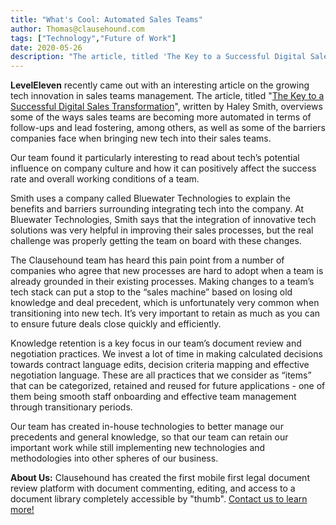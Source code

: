 ```yaml
---
title: "What's Cool: Automated Sales Teams"
author: Thomas@clausehound.com
tags: ["Technology","Future of Work"]
date: 2020-05-26
description: "The article, titled 'The Key to a Successful Digital Sales Transformation', written by Haley Smith, overviews some of the ways sales teams are becoming more automated in terms of follow-ups and lead fostering, among others, as well as some of the barriers companies face when bringing new tech into their sales teams."
---
```


**LevelEleven** recently came out with an interesting article on the growing tech innovation in sales teams management. The article, titled "<a href="https://leveleleven.com/2019/08/digital-sales-transformation/?utm_source=hs_email&utm_medium=email&utm_content=2&_hsenc=p2ANqtz-_aAU0OQiJ194BzbEzqDA9qX1BlUylaBDqAbXCD3Ivx4fYkTDuObQZwO-cWiXNdnt8kJ2DB1hEmapdYjq-0cuGOjSBujg&_hsmi=2" target="_blank">The Key to a Successful Digital Sales Transformation</a>", written by Haley Smith, overviews some of the ways sales teams are becoming more automated in terms of follow-ups and lead fostering, among others, as well as some of the barriers companies face when bringing new tech into their sales teams.

Our team found it particularly interesting to read about tech’s potential influence on company culture and how it can positively affect the success rate and overall working conditions of a team.

Smith uses a company called Bluewater Technologies to explain the benefits and barriers surrounding integrating tech into the company. At Bluewater Technologies, Smith says that the integration of innovative tech solutions was very helpful in improving their sales processes, but the real challenge was properly getting the team on board with these changes. 

The Clausehound team has heard this pain point from a number of companies who agree that new processes are hard to adopt when a team is already grounded in their existing processes. Making changes to a team’s tech stack can put a stop to the “sales machine” based on losing old knowledge and deal precedent, which is unfortunately very common when transitioning into new tech. It’s very important to retain as much as you can to ensure future deals close quickly and efficiently.

Knowledge retention is a key focus in our team’s document review and negotiation practices. We invest a lot of time in making calculated decisions towards contract language edits, decision criteria mapping and effective negotiation language. These are all practices that we consider as “items” that can be categorized, retained and reused for future applications - one of them being smooth staff onboarding and effective team management through transitionary periods.

Our team has created in-house technologies to better manage our precedents and general knowledge, so that our team can retain our important work while still implementing new technologies and methodologies into other spheres of our business.

**About Us:** Clausehound has created the first mobile first legal document review platform with document commenting, editing, and access to a document library completely accessible by "thumb". [Contact us to learn more!](https://calendly.com/maxmessenger/live-demo-clausehound)
